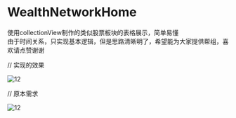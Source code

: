 # WealthNetworkHome

使用collectionView制作的类似股票板块的表格展示，简单易懂  
   由于时间关系，只实现基本逻辑，但是思路清晰明了，希望能为大家提供帮组，喜欢请点赞谢谢
   
   // 实现的效果
   
   ![12](https://github.com/ChinaArJun/WealthNetworkHome/blob/master/实现的效果.gif)
   
   // 原本需求
   
   ![12](https://github.com/ChinaArJun/WealthNetworkHome/blob/master/需求.png)

